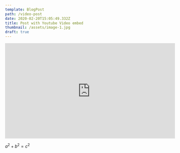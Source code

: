 ```yaml
---
template: BlogPost
path: /video-post
date: 2020-02-20T15:05:49.332Z
title: Post with Youtube Video embed
thumbnail: /assets/image-1.jpg
draft: true
---
```


<iframe width="560" height="315" src="https://www.youtube.com/embed/ZZY-Ytrw2co" frameborder="0" allow="accelerometer; autoplay; encrypted-media; gyroscope; picture-in-picture" allowfullscreen></iframe>

$a^2 + b^2 = c^2$
